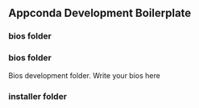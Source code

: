 ## Appconda Development Boilerplate

### bios folder 

### bios folder
Bios development folder. Write your bios here

### installer folder